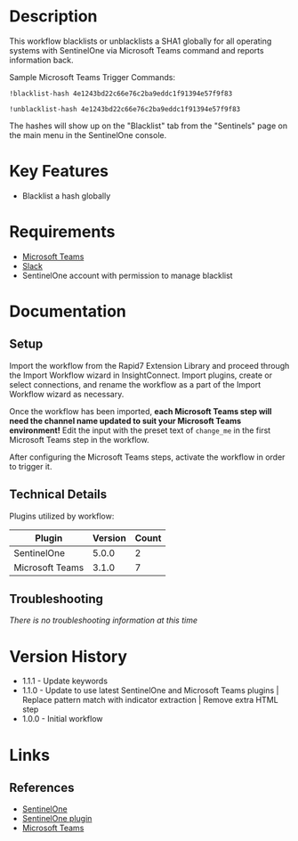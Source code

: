 # Description

This workflow blacklists or unblacklists a SHA1 globally for all operating systems with SentinelOne via Microsoft Teams command and reports information back.

Sample Microsoft Teams Trigger Commands:

`!blacklist-hash 4e1243bd22c66e76c2ba9eddc1f91394e57f9f83`

`!unblacklist-hash 4e1243bd22c66e76c2ba9eddc1f91394e57f9f83`

The hashes will show up on the "Blacklist" tab from the "Sentinels" page on the main menu in the SentinelOne console.

# Key Features

* Blacklist a hash globally

# Requirements

* [Microsoft Teams](https://insightconnect.help.rapid7.com/docs/configure-slack-for-chatops)
* [Slack](https://insightconnect.help.rapid7.com/docs/configure-slack-for-chatops)
* SentinelOne account with permission to manage blacklist

# Documentation

## Setup

Import the workflow from the Rapid7 Extension Library and proceed through the Import Workflow wizard in InsightConnect. Import plugins, create or select connections, and rename the workflow as a part of the Import Workflow wizard as necessary.

Once the workflow has been imported, **each Microsoft Teams step will need the channel name updated to suit your Microsoft Teams environment!** Edit the input with the preset text of `change_me` in the first Microsoft Teams step in the workflow.

After configuring the Microsoft Teams steps, activate the workflow in order to trigger it.
 
## Technical Details

Plugins utilized by workflow:

|Plugin|Version|Count|
|----|----|--------|
|SentinelOne|5.0.0|2|
|Microsoft Teams|3.1.0|7|

## Troubleshooting

_There is no troubleshooting information at this time_

# Version History

* 1.1.1 - Update keywords
* 1.1.0 - Update to use latest SentinelOne and Microsoft Teams plugins | Replace pattern match with indicator extraction | Remove extra HTML step
* 1.0.0 - Initial workflow

# Links

## References

* [SentinelOne](https://www.sentinelone.com/)
* [SentinelOne plugin](https://extensions.rapid7.com/extension/sentinelone)
* [Microsoft Teams](https://www.microsoft.com/en-us/microsoft-365/microsoft-teams/group-chat-software)
